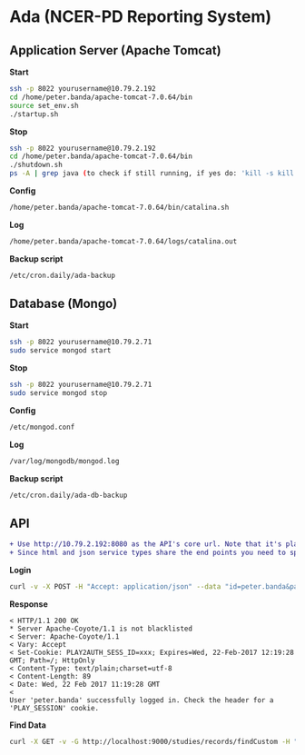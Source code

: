 # Ada (NCER-PD Reporting System)

## Application Server (Apache Tomcat)

**Start**
```bash
ssh -p 8022 yourusername@10.79.2.192
cd /home/peter.banda/apache-tomcat-7.0.64/bin
source set_env.sh
./startup.sh
```

**Stop**
```bash
ssh -p 8022 yourusername@10.79.2.192
cd /home/peter.banda/apache-tomcat-7.0.64/bin
./shutdown.sh
ps -A | grep java (to check if still running, if yes do: 'kill -s kill pid')
```

**Config**
```bash
/home/peter.banda/apache-tomcat-7.0.64/bin/catalina.sh
````

**Log**
```bash
/home/peter.banda/apache-tomcat-7.0.64/logs/catalina.out
```

**Backup script**
```bash
/etc/cron.daily/ada-backup
```

## Database (Mongo)

**Start**
```bash
ssh -p 8022 yourusername@10.79.2.71
sudo service mongod start
```

**Stop**
```bash
ssh -p 8022 yourusername@10.79.2.71
sudo service mongod stop
```

**Config**
```bash
/etc/mongod.conf
```

**Log**
```bash
/var/log/mongodb/mongod.log
```

**Backup script**
```bash
/etc/cron.daily/ada-db-backup
```

## API

```diff
+ Use http://10.79.2.192:8080 as the API's core url. Note that it's planned to change it to https so pls. check this site for announcements.
+ Since html and json service types share the end points you need to specify the "Accept: application/json" header to get JSON back.
```

**Login**
```bash
curl -v -X POST -H "Accept: application/json" --data "id=peter.banda&password=xxx" http://10.79.2.192:8080/login
```

**Response**

```
< HTTP/1.1 200 OK
* Server Apache-Coyote/1.1 is not blacklisted
< Server: Apache-Coyote/1.1
< Vary: Accept
< Set-Cookie: PLAY2AUTH_SESS_ID=xxx; Expires=Wed, 22-Feb-2017 12:19:28 GMT; Path=/; HttpOnly
< Content-Type: text/plain;charset=utf-8
< Content-Length: 89
< Date: Wed, 22 Feb 2017 11:19:28 GMT
< 
User 'peter.banda' successfully logged in. Check the header for a 'PLAY_SESSION' cookie.
```

**Find Data**
```bash
curl -X GET -v -G http://localhost:9000/studies/records/findCustom -H "Accept: application/json" -d "dataSet=ml.iris&orderBy=class&projection=class&projection=sepal-length" --cookie "PLAY2AUTH_SESS_ID=xxx" | jq .
```
